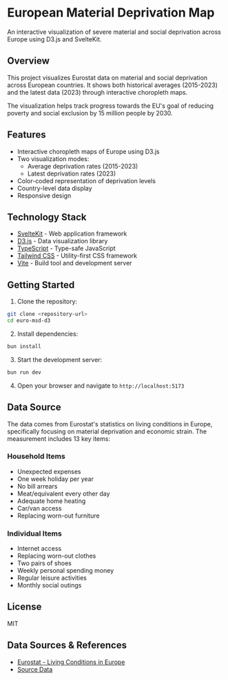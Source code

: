 # European Material Deprivation Map

An interactive visualization of severe material and social deprivation across Europe using D3.js and SvelteKit.

## Overview

This project visualizes Eurostat data on material and social deprivation across European countries. It shows both historical averages (2015-2023) and the latest data (2023) through interactive choropleth maps.

The visualization helps track progress towards the EU's goal of reducing poverty and social exclusion by 15 million people by 2030.

## Features

- Interactive choropleth maps of Europe using D3.js
- Two visualization modes:
  - Average deprivation rates (2015-2023)
  - Latest deprivation rates (2023)
- Color-coded representation of deprivation levels
- Country-level data display
- Responsive design

## Technology Stack

- [SvelteKit](https://kit.svelte.dev/) - Web application framework
- [D3.js](https://d3js.org/) - Data visualization library
- [TypeScript](https://www.typescriptlang.org/) - Type-safe JavaScript
- [Tailwind CSS](https://tailwindcss.com/) - Utility-first CSS framework
- [Vite](https://vitejs.dev/) - Build tool and development server

## Getting Started

1. Clone the repository:

```bash
git clone <repository-url>
cd euro-msd-d3
```

2. Install dependencies:

```bash
bun install
```

3. Start the development server:

```bash
bun run dev
```

4. Open your browser and navigate to `http://localhost:5173`

## Data Source

The data comes from Eurostat's statistics on living conditions in Europe, specifically focusing on material deprivation and economic strain. The measurement includes 13 key items:

### Household Items

- Unexpected expenses
- One week holiday per year
- No bill arrears
- Meat/equivalent every other day
- Adequate home heating
- Car/van access
- Replacing worn-out furniture

### Individual Items

- Internet access
- Replacing worn-out clothes
- Two pairs of shoes
- Weekly personal spending money
- Regular leisure activities
- Monthly social outings

## License

MIT

## Data Sources & References

- [Eurostat - Living Conditions in Europe](https://ec.europa.eu/eurostat/statistics-explained/index.php?title=Living_conditions_in_Europe_-_material_deprivation_and_economic_strain#Context)
- [Source Data](https://ec.europa.eu/eurostat/databrowser/view/ilc_mdsd18/default/table?lang=en&category=livcon.ilc.ilc_md.ilc_mdsd)
